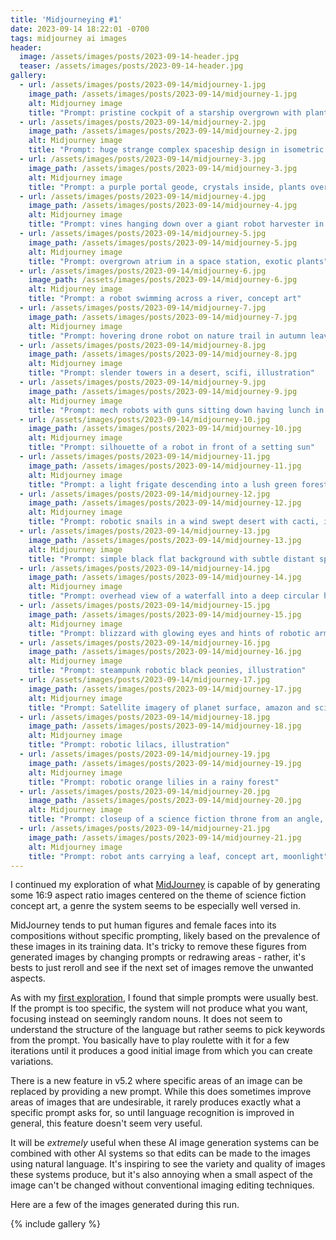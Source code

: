 ```yaml
---
title: 'Midjourneying #1'
date: 2023-09-14 18:22:01 -0700
tags: midjourney ai images
header:
  image: /assets/images/posts/2023-09-14-header.jpg
  teaser: /assets/images/posts/2023-09-14-header.jpg
gallery:
  - url: /assets/images/posts/2023-09-14/midjourney-1.jpg
    image_path: /assets/images/posts/2023-09-14/midjourney-1.jpg
    alt: Midjourney image
    title: "Prompt: pristine cockpit of a starship overgrown with plants and vines, illustration"
  - url: /assets/images/posts/2023-09-14/midjourney-2.jpg
    image_path: /assets/images/posts/2023-09-14/midjourney-2.jpg
    alt: Midjourney image
    title: "Prompt: huge strange complex spaceship design in isometric view, draftsman drawing"
  - url: /assets/images/posts/2023-09-14/midjourney-3.jpg
    image_path: /assets/images/posts/2023-09-14/midjourney-3.jpg
    alt: Midjourney image
    title: "Prompt: a purple portal geode, crystals inside, plants overgrowing outside"
  - url: /assets/images/posts/2023-09-14/midjourney-4.jpg
    image_path: /assets/images/posts/2023-09-14/midjourney-4.jpg
    alt: Midjourney image
    title: "Prompt: vines hanging down over a giant robot harvester in a forest"
  - url: /assets/images/posts/2023-09-14/midjourney-5.jpg
    image_path: /assets/images/posts/2023-09-14/midjourney-5.jpg
    alt: Midjourney image
    title: "Prompt: overgrown atrium in a space station, exotic plants"
  - url: /assets/images/posts/2023-09-14/midjourney-6.jpg
    image_path: /assets/images/posts/2023-09-14/midjourney-6.jpg
    alt: Midjourney image
    title: "Prompt: a robot swimming across a river, concept art"
  - url: /assets/images/posts/2023-09-14/midjourney-7.jpg
    image_path: /assets/images/posts/2023-09-14/midjourney-7.jpg
    alt: Midjourney image
    title: "Prompt: hovering drone robot on nature trail in autumn leaves, moody, dark, moonlight, concept art"
  - url: /assets/images/posts/2023-09-14/midjourney-8.jpg
    image_path: /assets/images/posts/2023-09-14/midjourney-8.jpg
    alt: Midjourney image
    title: "Prompt: slender towers in a desert, scifi, illustration"
  - url: /assets/images/posts/2023-09-14/midjourney-9.jpg
    image_path: /assets/images/posts/2023-09-14/midjourney-9.jpg
    alt: Midjourney image
    title: "Prompt: mech robots with guns sitting down having lunch in a crumbling city"
  - url: /assets/images/posts/2023-09-14/midjourney-10.jpg
    image_path: /assets/images/posts/2023-09-14/midjourney-10.jpg
    alt: Midjourney image
    title: "Prompt: silhouette of a robot in front of a setting sun"
  - url: /assets/images/posts/2023-09-14/midjourney-11.jpg
    image_path: /assets/images/posts/2023-09-14/midjourney-11.jpg
    alt: Midjourney image
    title: "Prompt: a light frigate descending into a lush green forest world, illustration"
  - url: /assets/images/posts/2023-09-14/midjourney-12.jpg
    image_path: /assets/images/posts/2023-09-14/midjourney-12.jpg
    alt: Midjourney image
    title: "Prompt: robotic snails in a wind swept desert with cacti, illustration"
  - url: /assets/images/posts/2023-09-14/midjourney-13.jpg
    image_path: /assets/images/posts/2023-09-14/midjourney-13.jpg
    alt: Midjourney image
    title: "Prompt: simple black flat background with subtle distant spiral galaxy, watercolor"
  - url: /assets/images/posts/2023-09-14/midjourney-14.jpg
    image_path: /assets/images/posts/2023-09-14/midjourney-14.jpg
    alt: Midjourney image
    title: "Prompt: overhead view of a waterfall into a deep circular hole in the earth, illustration"
  - url: /assets/images/posts/2023-09-14/midjourney-15.jpg
    image_path: /assets/images/posts/2023-09-14/midjourney-15.jpg
    alt: Midjourney image
    title: "Prompt: blizzard with glowing eyes and hints of robotic arms in the dark"
  - url: /assets/images/posts/2023-09-14/midjourney-16.jpg
    image_path: /assets/images/posts/2023-09-14/midjourney-16.jpg
    alt: Midjourney image
    title: "Prompt: steampunk robotic black peonies, illustration"
  - url: /assets/images/posts/2023-09-14/midjourney-17.jpg
    image_path: /assets/images/posts/2023-09-14/midjourney-17.jpg
    alt: Midjourney image
    title: "Prompt: Satellite imagery of planet surface, amazon and scifi cities"
  - url: /assets/images/posts/2023-09-14/midjourney-18.jpg
    image_path: /assets/images/posts/2023-09-14/midjourney-18.jpg
    alt: Midjourney image
    title: "Prompt: robotic lilacs, illustration"
  - url: /assets/images/posts/2023-09-14/midjourney-19.jpg
    image_path: /assets/images/posts/2023-09-14/midjourney-19.jpg
    alt: Midjourney image
    title: "Prompt: robotic orange lilies in a rainy forest"
  - url: /assets/images/posts/2023-09-14/midjourney-20.jpg
    image_path: /assets/images/posts/2023-09-14/midjourney-20.jpg
    alt: Midjourney image
    title: "Prompt: closeup of a science fiction throne from an angle, simple design"
  - url: /assets/images/posts/2023-09-14/midjourney-21.jpg
    image_path: /assets/images/posts/2023-09-14/midjourney-21.jpg
    alt: Midjourney image
    title: "Prompt: robot ants carrying a leaf, concept art, moonlight"
---
```


I continued my exploration of what [MidJourney](https://www.midjourney.com) is capable of by generating some 16:9 aspect ratio images centered on the theme of science fiction concept art, a genre the system seems to be especially well versed in.

MidJourney tends to put human figures and female faces into its compositions without specific prompting, likely based on the prevalence of these images in its training data. It's tricky to remove these figures from generated images by changing prompts or redrawing areas - rather, it's bests to just reroll and see if the next set of images remove the unwanted aspects.

As with my [first exploration](/2023-08-18-midjourneying-0), I found that simple prompts were usually best. If the prompt is too specific, the system will not produce what you want, focusing instead on seemingly random nouns. It does not seem to understand the structure of the language but rather seems to pick keywords from the prompt. You basically have to play roulette with it for a few iterations until it produces a good initial image from which you can create variations.

There is a new feature in v5.2 where specific areas of an image can be replaced by providing a new prompt. While this does sometimes improve areas of images that are undesirable, it rarely produces exactly what a specific prompt asks for, so until language recognition is improved in general, this feature doesn't seem very useful.

It will be _extremely_ useful when these AI image generation systems can be combined with other AI systems so that edits can be made to the images using natural language. It's inspiring to see the variety and quality of images these systems produce, but it's also annoying when a small aspect of the image can't be changed without conventional imaging editing techniques.

Here are a few of the images generated during this run.

{% include gallery %}

